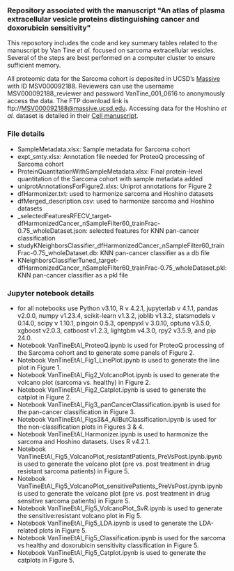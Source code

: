 ### Repository associated with the manuscript "An atlas of plasma extracellular vesicle proteins distinguishing cancer and doxorubicin sensitivity"

This reposotory includes the code and key summary tables related to the manuscript by Van Tine _et al._ focused on sarcoma extracellular vesicles. Several of the steps are best performed on a computer cluster to ensure sufficient memory.

All proteomic data for the Sarcoma cohort is deposited in UCSD’s [Massive](massive.ucsd.edu) with ID MSV000092188. Reviewers can use the username MSV000092188_reviewer and password VanTine_001_0616 to anonymously access the data. The FTP download link is ftp://MSV000092188@massive.ucsd.edu. Accessing data for the Hoshino _et al._ dataset is detailed in their [Cell manuscript](https://www.sciencedirect.com/science/article/pii/S0092867420308746?via%3Dihub).

### File details
* SampleMetadata.xlsx: Sample metadata for Sarcoma cohort
* expt_smty.xlsx: Annotation file needed for ProteoQ processing of Sarcoma cohort
* ProteinQuantitationWithSampleMetadata.xlsx: Final protein-level quantitation of the Sarcoma cohort with sample metadata added
* uniprotAnnotationsForFigure2.xlxs: Uniprot annotations for Figure 2
* dfHarmonizer.txt: used to harmonize sarcoma and Hoshino datasets
* dfMerged_description.csv: used to harmonize sarcoma and Hoshino datasets
* _selectedFeaturesRFECV_target-dfHarmonizedCancer_nSampleFilter60_trainFrac-0.75_wholeDataset.json: selected features for KNN pan-cancer classification
* studyKNeighborsClassifier_dfHarmonizedCancer_nSampleFilter60_trainFrac-0.75_wholeDataset.db: KNN pan-cancer classifier as a db file
* KNeighborsClassifierTuned_target-dfHarmonizedCancer_nSampleFilter60_trainFrac-0.75_wholeDataset.pkl: KNN pan-cancer classifier as a pkl file

### Jupyter notebook details
* for all notebooks use Python v3.10, R v 4.2.1, jupyterlab v 4.1.1, pandas v2.0.0, numpy v1.23.4, scikit-learn v1.3.2, joblib v1.3.2, statsmodels v 0.14.0, scipy v 1.10.1, pingoin 0.5.3, openpyxl v 3.0.10, optuna v3.5.0, xgboost v2.0.3, catboost v1.2.3, lightgbm v4.3.0, rpy2 v3.5.9, and pip 24.0.
* Notebook VanTineEtAl_ProteoQ.ipynb is used for ProteoQ processing of the Sarcoma cohort and to generate some panels of Figure 2.
* Notebook VanTineEtAl_Fig1_LinePlot.ipynb is used to generate the line plot in Figure 1.
* Notebook VanTineEtAl_Fig2_VolcanoPlot.ipynb is used to generate the volcano plot (sarcoma vs. healthy) in Figure 2.
* Notebook VanTineEtAl_Fig2_Catplot.ipynb is used to generate the catplot in Figure 2.
* Notebook VanTineEtAl_Fig3_panCancerClassification.ipynb is used for the pan-cancer classification in Figure 3.
* Notebook VanTineEtAl_Figs3&4_AllButClassification.ipynb is used for the non-classification plots in Figures 3 & 4.
* Notebook VanTineEtAl_Harmonizer.ipynb is used to harmonize the sarcoma and Hoshino datasets. Uses R v4.2.1.
* Notebook VanTineEtAl_Fig5_VolcanoPlot_resistantPatients_PreVsPost.ipynb.ipynb is used to generate the volcano plot (pre vs. post treatment in drug resistant sarcoma patients) in Figure 5.
* Notebook VanTineEtAl_Fig5_VolcanoPlot_sensitivePatients_PreVsPost.ipynb.ipynb is used to generate the volcano plot (pre vs. post treatment in drug sensitive sarcoma patients) in Figure 5.
* Notebook VanTineEtAl_Fig5_VolcanoPlot_SvR.ipynb is used to generate the sensitive:resistant volcano plot in Fig 5.
* Notebook VanTineEtAl_Fig5_LDA.ipynb is used to generate the LDA-related plots in Figure 5.
* Notebook VanTineEtAl_Fig5_Classification.ipynb is used for the sarcoma vs healthy and doxorubicin sensitivity classification in Figure 5.
* Notebook VanTineEtAl_Fig5_Catplot.ipynb is used to generate the catplots in Figure 5.
